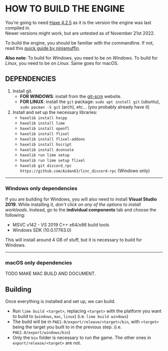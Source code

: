 <!-- THANKS TO KADE ENGINE AND KADEDEV FOR THE INITIAL DOCUMENTATION -->
# HOW TO BUILD THE ENGINE

You're going to need [Haxe 4.2.5](https://haxe.org/download/version/4.2.5/) as it is the version the engine was last compiled in.<br />
Newer versions might work, but are untested as of November 21st 2022.

To build the engine, you should be familiar with the commandline. If not, read this [quick guide by ninjamuffin](https://ninjamuffin99.newgrounds.com/news/post/1090480).

**Also note**: To build for *Windows*, you need to be on *Windows*. To build for *Linux*, you need to be on *Linux*. Same goes for macOS.

## DEPENDENCIES

1. Install git.
   - **FOR WINDOWS**: install from the [git-scm](https://git-scm.com/downloads) website.
   - **FOR LINUX**: install the `git` package: `sudo apt install git` (ubuntu), `sudo pacman -S git` (arch), etc... (you probably already have it)
2. Install and set up the necessary libraries:
   - `haxelib install hxcpp`
   - `haxelib install lime`
   - `haxelib install openfl`
   - `haxelib install flixel`
   - `haxelib install flixel-addons`
   - `haxelib install hscript`
   - `haxelib install dconsole`
   - `haxelib run lime setup`
   - `haxelib run lime setup flixel`
   - `haxelib git discord_rpc https://github.com/Aidan63/linc_discord-rpc` (Windows only)

---------------------------------------
### Windows only dependencies
If you are building for Windows, you will also need to install **Visual Studio 2019**. While installing it, *don't click on any of the options to install workloads*. Instead, go to the **individual components** tab and choose the following:

-   MSVC v142 - VS 2019 C++ x64/x86 build tools
-   Windows SDK (10.0.17763.0)

This will install around 4 GB of stuff, but it is necessary to build for Windows.

---------------------------------------
### macOS only dependencies
TODO MAKE MAC BUILD AND DOCUMENT.

## Building
Once everything is installed and set up, we can build.

- Run `lime build <target>`, replacing `<target>` with the platform you want to build to (`windows`, `mac`, `linux`) (i.e. `lime build windows`)
- The build will be in `PAE2.0/export/release/<target>/bin`, with `<target>` being the target you built to in the previous step. (i.e. `PAE2.0/export/windows/bin`)
- Only the `bin` folder is necessary to run the game. The other ones in `export/release/<target>` are not.
